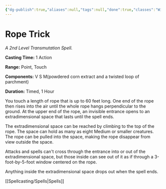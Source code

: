 ```yaml
---
{"dg-publish":true,"aliases":null,"tags":null,"done":true,"classes":"Wizard, Artificer,","spellLevel":2,"school":"Transmutation","source":"PHB","permalink":"/spells/rope-trick/","dgHomeLink":false,"dgPassFrontmatter":true}
---
```


# Rope Trick
*A 2nd Level Transmutation Spell.*

**Casting Time:** 1 Action

**Range:** Point, Touch

**Components:** V S M(powdered corn extract and a twisted loop of parchment)

**Duration:** Timed, 1 Hour

You touch a length of rope that is up to 60 feet long. One end of the rope then rises into the air until the whole rope hangs perpendicular to the ground. At the upper end of the rope, an invisible entrance opens to an extradimensional space that lasts until the spell ends.



The extradimensional space can be reached by climbing to the top of the rope. The space can hold as many as eight Medium or smaller creatures. The rope can be pulled into the space, making the rope disappear from view outside the space.



Attacks and spells can't cross through the entrance into or out of the extradimensional space, but those inside can see out of it as if through a 3-foot-by-5-foot window centered on the rope.



Anything inside the extradimensional space drops out when the spell ends.

[[Spellcasting/Spells|Spells]]